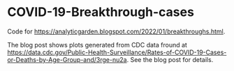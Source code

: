 # COVID-19-Breakthrough-cases

Code for https://analyticgarden.blogspot.com/2022/01/breakthroughs.html.

The blog post shows plots generated from CDC data fround at https://data.cdc.gov/Public-Health-Surveillance/Rates-of-COVID-19-Cases-or-Deaths-by-Age-Group-and/3rge-nu2a. See the blog post for details.
